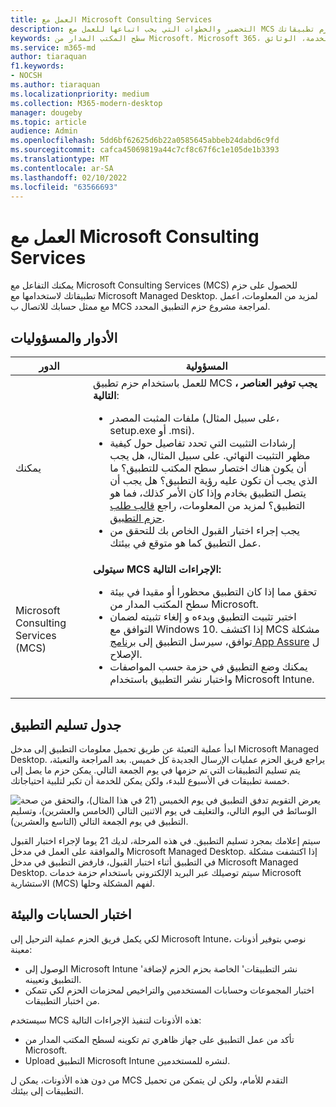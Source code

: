 ```yaml
---
title: العمل مع Microsoft Consulting Services
description: التحضير والخطوات التي يجب اتباعها للعمل مع MCS لحزم تطبيقاتك
keywords: سطح المكتب المدار من Microsoft، Microsoft 365، الخدمة، الوثائق
ms.service: m365-md
author: tiaraquan
f1.keywords:
- NOCSH
ms.author: tiaraquan
ms.localizationpriority: medium
ms.collection: M365-modern-desktop
manager: dougeby
ms.topic: article
audience: Admin
ms.openlocfilehash: 5dd6bf62625d6b22a0585645abbeb24dabd6c9fd
ms.sourcegitcommit: cafca45069819a44c7cf8c67f6c1e105de1b3393
ms.translationtype: MT
ms.contentlocale: ar-SA
ms.lasthandoff: 02/10/2022
ms.locfileid: "63566693"
---
```

# <a name="working-with-microsoft-consulting-services"></a>العمل مع Microsoft Consulting Services

يمكنك التفاعل مع Microsoft Consulting Services (MCS) للحصول على حزم تطبيقاتك لاستخدامها مع Microsoft Managed Desktop. لمزيد من المعلومات، اعمل مع ممثل حسابك للاتصال ب MCS لمراجعة مشروع حزم التطبيق المحدد.

## <a name="roles-and-responsibilities"></a>الأدوار والمسؤوليات

| الدور | المسؤولية |
| ------ | ------ |
| يمكنك | للعمل باستخدام حزم تطبيق MCS **، يجب توفير العناصر التالية**: <ul><li> ملفات المثبت المصدر (على سبيل المثال، setup.exe أو .msi).</li><li>إرشادات التثبيت التي تحدد تفاصيل حول كيفية مظهر التثبيت النهائي. على سبيل المثال، هل يجب أن يكون هناك اختصار سطح المكتب للتطبيق؟ ما الذي يجب أن تكون عليه رؤية التطبيق؟ هل يجب أن يتصل التطبيق بخادم وإذا كان الأمر كذلك، فما هو التطبيق؟ لمزيد من المعلومات، راجع [قالب طلب حزم التطبيق](https://github.com/MicrosoftDocs/microsoft-365-docs/raw/public/microsoft-365/managed-desktop/get-ready/downloads/app-packaging-template.docx).</li><li>يجب إجراء اختبار القبول الخاص بك للتحقق من عمل التطبيق كما هو متوقع في بيئتك.</li><ul> |
| Microsoft Consulting Services (MCS) | **سيتولى MCS الإجراءات التالية:** <ul><li>تحقق مما إذا كان التطبيق محظورا أو مقيدا في بيئة سطح المكتب المدار من Microsoft.</li><li>اختبر تثبيت التطبيق وبدءه و إلغاء تثبيته لضمان التوافق مع Windows 10. إذا اكتشف MCS مشكلة توافق، سيرسل التطبيق إلى [برنامج App Assure](/fasttrack/products-and-capabilities#app-assure) ل الإصلاح.</li><li>يمكنك وضع التطبيق في حزمة حسب المواصفات واختبار نشر التطبيق باستخدام Microsoft Intune.</li><ul>

## <a name="app-delivery-schedule"></a>جدول تسليم التطبيق

ابدأ عملية التعبئة عن طريق تحميل معلومات التطبيق إلى مدخل Microsoft Managed Desktop. يراجع فريق الحزم عمليات الإرسال الجديدة كل خميس. بعد المراجعة والتعبئة، يتم تسليم التطبيقات التي تم حزمها في يوم الجمعة التالي. يمكن حزم ما يصل إلى خمسة تطبيقات في الأسبوع للبدء، ولكن يمكن للخدمة أن تكبر لتلبية احتياجاتك.

![يعرض التقويم تدفق التطبيق في يوم الخميس (21 في هذا المثال)، والتحقق من صحة الوسائط في اليوم التالي، والتغليف في يوم الاثنين التالي (الخامس والعشرين)، وتسليم التطبيق في يوم الجمعة التالي (التاسع والعشرين).](../../media/MCS-cal.png)

سيتم إعلامك بمجرد تسليم التطبيق. في هذه المرحلة، لديك 21 يوما لإجراء اختبار القبول والموافقة على العمل في مدخل Microsoft Managed Desktop. إذا اكتشفت مشكلة في التطبيق أثناء اختبار القبول، فارفض التطبيق في مدخل Microsoft Managed Desktop. سيتم توصيلك عبر البريد الإلكتروني باستخدام حزمة خدمات Microsoft الاستشارية (MCS) لفهم المشكلة وحلها.

## <a name="testing-accounts-and-environment"></a>اختبار الحسابات والبيئة

لكي يكمل فريق الحزم عملية الترحيل إلى Microsoft Intune، نوصي بتوفير أذونات معينة:

- الوصول إلى Microsoft Intune 'نشر التطبيقات' الخاصة بحزم الحزم لإضافة التطبيق وتعيينه.
- اختبار المجموعات وحسابات المستخدمين والتراخيص لمحزمات الحزم لكي تتمكن من اختبار التطبيقات.

سيستخدم MCS هذه الأذونات لتنفيذ الإجراءات التالية:

- تأكد من عمل التطبيق على جهاز ظاهري تم تكوينه لسطح المكتب المدار من Microsoft.
- Upload التطبيق Microsoft Intune لنشره للمستخدمين.

من دون هذه الأذونات، يمكن ل MCS التقدم للأمام، ولكن لن يتمكن من تحميل التطبيقات إلى بيئتك.

